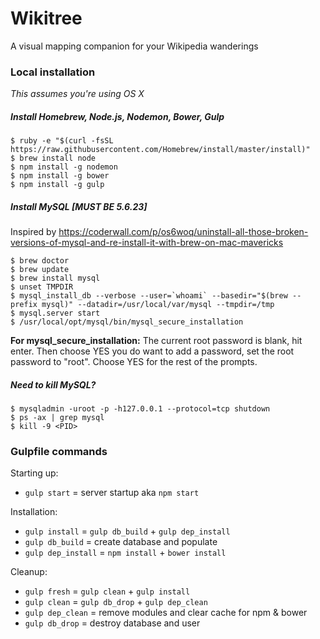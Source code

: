 Wikitree
===========
A visual mapping companion for your Wikipedia wanderings

### Local installation
*This assumes you're using OS X*

##### Install Homebrew, Node.js, Nodemon, Bower, Gulp
```
$ ruby -e "$(curl -fsSL https://raw.githubusercontent.com/Homebrew/install/master/install)"
$ brew install node
$ npm install -g nodemon
$ npm install -g bower
$ npm install -g gulp
```

##### Install MySQL [MUST BE 5.6.23]
Inspired by https://coderwall.com/p/os6woq/uninstall-all-those-broken-versions-of-mysql-and-re-install-it-with-brew-on-mac-mavericks
```
$ brew doctor
$ brew update
$ brew install mysql
$ unset TMPDIR
$ mysql_install_db --verbose --user=`whoami` --basedir="$(brew --prefix mysql)" --datadir=/usr/local/var/mysql --tmpdir=/tmp
$ mysql.server start
$ /usr/local/opt/mysql/bin/mysql_secure_installation
```
**For mysql_secure_installation:** The current root password is blank, hit enter. Then choose YES you do want to add a password, set the root password to "root". Choose YES for the rest of the prompts.

##### Need to kill MySQL?
```
$ mysqladmin -uroot -p -h127.0.0.1 --protocol=tcp shutdown
$ ps -ax | grep mysql
$ kill -9 <PID>
```

### Gulpfile commands

Starting up:
- `gulp start` = server startup aka `npm start`

Installation:
- `gulp install` = `gulp db_build` +  `gulp dep_install`
- `gulp db_build` = create database and populate
- `gulp dep_install` = `npm install` + `bower install`

Cleanup:
- `gulp fresh` = `gulp clean` + `gulp install`
- `gulp clean` = `gulp db_drop` + `gulp dep_clean`
- `gulp dep_clean` = remove modules and clear cache for npm & bower
- `gulp db_drop` = destroy database and user

